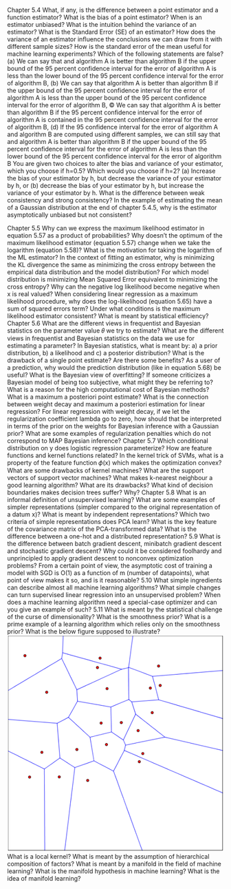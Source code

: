 Chapter 5.4
What, if any, is the difference between a point estimator and a function estimator?
What is the bias of a point estimator?
When is an estimator unbiased?
What is the intuition behind the variance of an estimator?
What is the Standard Error (SE) of an estimator?
How does the variance of an estimator influence the conclusions we can draw from it with different sample sizes?
How is the standard error of the mean useful for machine learning experiments?
Which of the following statements are false? (a) We can say that and algorithm A is better than algorithm B if the upper bound of the 95 percent confidence interval for the error of algorithm A is less than the lower bound of the 95 percent confidence interval for the error of algorithm B, (b) We can say that algorithm A is better than  algorithm B if the upper bound of the 95 percent confidence interval for the error of algorithm A is less than the upper bound of the 95 percent confidence interval for the error of algorithm B, © We can say that algorithm A is better than  algorithm B if the 95 percent confidence interval for the error of algorithm A is contained in the 95 percent confidence interval for the error of algorithm B, (d) If the 95 confidence interval for the error of algorithm A and algorithm B are computed using different samples, we can still say that and algorithm A is better than algorithm B if the upper bound of the 95 percent confidence interval for the error of algorithm A is less than the lower bound of the 95 percent confidence interval for the error of algorithm B
You are given two choices to alter the bias and variance of your estimator, which you choose if h=0.5? Which would you choose if h=2? (a) Increase the bias of your estimator by h, but decrease the variance of your estimator by h, or (b) decrease the bias of your estimator by h, but increase the variance of your estimator by h.
What is the difference between weak consistency and strong consistency?
In the example of estimating the mean of a Gaussian distribution at the end of chapter 5.4.5, why is the estimator asymptotically unbiased but not consistent?

Chapter 5.5
Why can we express the maximum likelihood estimator in equation 5.57 as a product of probabilities?
Why doesn’t the optimum of the maximum likelihood estimator (equation 5.57) change when we take the logarithm (equation 5.58)?
 What is the motivation for taking the logarithm of the ML estimator?
In the context of fitting an estimator, why is minimizing the KL divergence the same as minimizing the cross entropy between the empirical data distribution and the model distribution?
For which model distribution is minimizing Mean Squared Error equivalent to minimizing the cross entropy?
Why can the negative log likelihood become negative when x is real valued?
When considering linear regression as a maximum likelihood procedure, why does the log-likelihood (equation 5.65) have a sum of squared errors term?
Under what conditions is the maximum likelihood estimator consistent?
What is meant by statistical efficiency?
Chapter 5.6
What are the different views in frequentist and Bayesian statistics on the parameter value 𝜃 we try to estimate?
What are the different views in frequentist and Bayesian statistics on the data we use for estimating a parameter?
In Bayesian statistics, what is meant by: a) a prior distribution, b) a likelihood and c) a posterior distribution?
What is the drawback of a single point estimate? Are there some benefits?
As a user of a prediction, why would the prediction distribution (like in equation 5.68) be useful? 
What is the Bayesian view of overfitting?
If someone criticizes a Bayesian model of being too subjective, what might they be referring to?
What is a reason for the high computational cost of Bayesian methods?
What is a maximum a posteriori point estimate?
What is the connection between weight decay and maximum a posteriori estimation for linear regression?
For linear regression with weight decay, if we let the regularization coefficient lambda go to zero, how should that be interpreted in terms of the prior on the weights for Bayesian inference with a Gaussian prior?
What are some examples of regularization penalties which do not correspond to MAP Bayesian inference?
Chapter 5.7
Which conditional distribution on y does logistic regression parameterize?
How are feature functions and kernel functions related?
In the kernel trick of SVMs, what is a property of the feature function 𝜙(x) which makes the optimization convex?
What are some drawbacks of kernel machines?
What are the support vectors of support vector machines?
What makes k-nearest neighbour a good learning algorithm?  What are its drawbacks?
What kind of decision boundaries makes decision trees suffer? Why?
Chapter 5.8
What is an informal definition of unsupervised learning?
What are some examples of simpler representations (simpler compared to the original representation of a datum x)?
What is meant by independent representations?
Which two criteria of simple representations does PCA learn?
What is the key feature of the covariance matrix of the PCA-transformed data?
What is the difference between a one-hot and a distributed representation?
5.9
What is the difference between batch gradient descent, minibatch gradient descent and stochastic gradient descent?
Why could it be considered foolhardy and unprincipled to apply gradient descent to nonconvex optimization problems?
From a certain point of view, the asymptotic cost of training a model with SGD is O(1) as a function of m (number of datapoints), what point of view makes it so, and is it  reasonable?
5.10
What simple ingredients can describe almost all machine learning algorithms?
What simple changes can turn supervised linear regression into an unsupervised problem?
When does a machine learning algorithm need a special-case optimizer and can you give an example of such? 
5.11
What is meant by the statistical challenge of the curse of dimensionality?
What is the smoothness prior?
What is a prime example of a learning algorithm which relies only on the smoothness prior?
What is the below figure supposed to illustrate?
![Image for question](chapter_5.11.1.png)
What is a local kernel?
What is meant by the assumption of hierarchical composition of factors?
What is meant by a manifold in the field of machine learning?
What is the manifold hypothesis in machine learning?
What is the idea of manifold learning?

